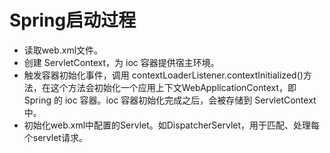 # Spring启动过程

* 读取web.xml文件。
* 创建 ServletContext，为 ioc 容器提供宿主环境。
* 触发容器初始化事件，调用 contextLoaderListener.contextInitialized()方法，在这个方法会初始化一个应用上下文WebApplicationContext，即 Spring 的 ioc 容器。ioc 容器初始化完成之后，会被存储到 ServletContext 中。
* 初始化web.xml中配置的Servlet。如DispatcherServlet，用于匹配、处理每个servlet请求。
